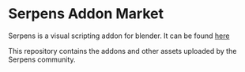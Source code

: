 # Serpens Addon Market

Serpens is a visual scripting addon for blender. It can be found [here](https://blendermarket.com/products/serpens)

This repository contains the addons and other assets uploaded by the Serpens community.
